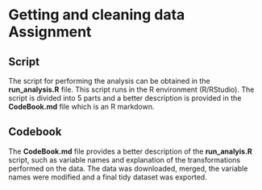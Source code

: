 # Getting and cleaning data Assignment

## Script 

The script for performing the analysis can be obtained in the **run_analysis.R** file. This script runs in the R environment (R/RStudio). The script is divided into 5 parts and a better description is provided in the **CodeBook.md** file which is an R markdown.


## Codebook

The **CodeBook.md** file provides a better description of the **run_analyis.R** script, such as variable names and explanation of the transformations performed on the data. The data was downloaded, merged, the variable names were modified and a final tidy dataset was exported.
